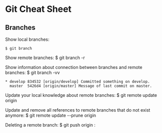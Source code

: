
Git Cheat Sheet
===============

Branches
--------

Show local branches:

    $ git branch

Show remote branches:
    $ git branch -r

Show information about connection between branches and remote branches:
    $ git branch -vv 

    * develop 834532 [origin/develop] Committed something on develop.
      master  5426d4 [origin/master] Message of last commit on master.

Update your local knowledge about remote branches:
    $ git remote update origin

Update and remove all references to remote branches that do not exist anymore:
    $ git remote update --prune origin


Deleting a remote branch:
    $ git push origin :<remote-branch>
